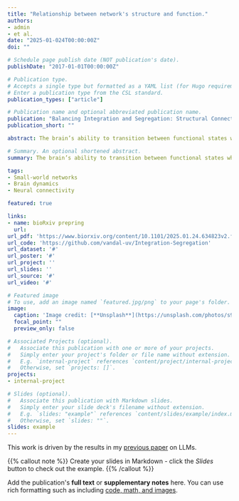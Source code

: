 ```yaml
---
title: "Relationship between network's structure and function."
authors:
- admin
- et al.
date: "2025-01-024T00:00:00Z"
doi: ""

# Schedule page publish date (NOT publication's date).
publishDate: "2017-01-01T00:00:00Z"

# Publication type.
# Accepts a single type but formatted as a YAML list (for Hugo requirements).
# Enter a publication type from the CSL standard.
publication_types: ["article"]

# Publication name and optional abbreviated publication name.
publication: "Balancing Integration and Segregation: Structural Connectivity as a Driver of Brain Network Dynamics"
publication_short: ""

abstract: The brain’s ability to transition between functional states while maintaining both flexibility and stability is shaped by its structural connectivity. Understanding the relationship between brain structure and neural dynamics is a central challenge in neuroscience. Prior studies link neural dynamics to local noisy activity and mesoscale coupling mechanisms, but causal links at the whole-brain scale remain elusive. This study investigates how the balance between integration and segregation in brain networks influences their dynamical properties, focusing on multistability (switching between stable states) and metastability (transient stability over time). We analyzed a spectrum of network models, from highly segregated to highly integrated, using structural metrics like modularity, efficiency, and small-worldness. Simulating neural activity with a neural mass model and analyzing Functional Connectivity Dynamics (FCD), we found that segregated networks sustain dynamic synchronization patterns, while small-world networks, which balance local clustering and global efficiency, exhibit the richest dynamical behavior. Networks with intermediate small-worldness (ω) values showed peak dynamical richness, measured by variance in FCD and metastability. Using Mutual Information (MI), we quantified the structure-dynamics relationship, revealing that modularity is the strongest predictor of network dynamics, as modular architectures support transitions between dynamical states. These findings underscore the importance of the small-world architecture in brain networks, where the balance between local specialization and global integration fosters the dynamic complexity necessary for cognitive functions. By emphasizing the role of modularity, this study enhances understanding of how structural features shape neural dynamics and offers insights into disruptions linked to neurological disorders.

# Summary. An optional shortened abstract.
summary: The brain’s ability to transition between functional states while maintaining both flexibility and stability is shaped by its structural connectivity. Understanding the relationship between brain structure and neural dynamics is a central challenge in neuroscience. This study investigates how the balance between integration and segregation in brain networks influences their dynamical properties, focusing on multistability (switching between stable states) and metastability (transient stability over time). 

tags:
- Small-world networks
- Brain dynamics 
- Neural connectivity

featured: true

links:
- name: bioRxiv prepring
  url: 
url_pdf: 'https://www.biorxiv.org/content/10.1101/2025.01.24.634823v2.full.pdf'
url_code: 'https://github.com/vandal-uv/Integration-Segregation'
url_dataset: '#'
url_poster: '#'
url_project: ''
url_slides: ''
url_source: '#'
url_video: '#'

# Featured image
# To use, add an image named `featured.jpg/png` to your page's folder. 
image:
  caption: 'Image credit: [**Unsplash**](https://unsplash.com/photos/s9CC2SKySJM)'
  focal_point: ""
  preview_only: false

# Associated Projects (optional).
#   Associate this publication with one or more of your projects.
#   Simply enter your project's folder or file name without extension.
#   E.g. `internal-project` references `content/project/internal-project/index.md`.
#   Otherwise, set `projects: []`.
projects:
- internal-project

# Slides (optional).
#   Associate this publication with Markdown slides.
#   Simply enter your slide deck's filename without extension.
#   E.g. `slides: "example"` references `content/slides/example/index.md`.
#   Otherwise, set `slides: ""`.
slides: example
---
```


This work is driven by the results in my [previous paper](/publication/conference-paper/) on LLMs.

{{% callout note %}}
Create your slides in Markdown - click the *Slides* button to check out the example.
{{% /callout %}}

Add the publication's **full text** or **supplementary notes** here. You can use rich formatting such as including [code, math, and images](https://docs.hugoblox.com/content/writing-markdown-latex/).
